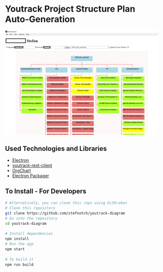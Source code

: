 # Youtrack Project Structure Plan Auto-Generation 
![Screenshot](./Screenshot.png)

## Used Technologies and Libraries
- [Electron](https://electronjs.org/)
- [youtrack-rest-client](https://github.com/shanehofstetter/youtrack-rest-client)
- [OrgChart](https://github.com/dabeng/OrgChart)
- [Electron Packager](https://github.com/electron-userland/electron-packager)

## To Install - For Developers

```bash
# Alternatively, you can clone this repo using GitKraken
# Clone this repository
git clone https://github.com/stefnotch/youtrack-diagram
# Go into the repository
cd youtrack-diagram

# Install dependencies
npm install
# Run the app
npm start

# To build it
npm run build
```


